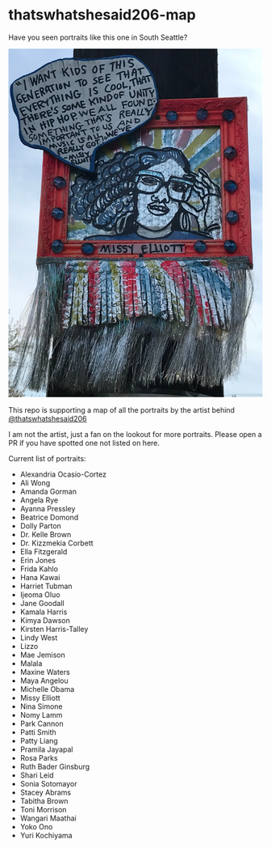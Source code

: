 # thatswhatshesaid206-map

Have you seen portraits like this one in South Seattle?

![](https://github.com/stedy/thatswhatshesaid206-map/blob/main/missyelliott.jpg)


This repo is supporting a map of all the portraits by the artist behind
[@thatswhatshesaid206](https://www.instagram.com/thatswhatshesaid206/?igshid=8ksn37ti7f65)

I am not the artist, just a fan on the lookout for more portraits.
Please open a PR if you have spotted one not listed on here.

Current list of portraits:

- Alexandria Ocasio-Cortez
- Ali Wong
- Amanda Gorman
- Angela Rye
- Ayanna Pressley
- Beatrice Domond
- Dolly Parton
- Dr. Kelle Brown
- Dr. Kizzmekia Corbett
- Ella Fitzgerald
- Erin Jones
- Frida Kahlo
- Hana Kawai
- Harriet Tubman
- Ijeoma Oluo
- Jane Goodall
- Kamala Harris
- Kimya Dawson
- Kirsten Harris-Talley
- Lindy West
- Lizzo
- Mae Jemison
- Malala
- Maxine Waters
- Maya Angelou
- Michelle Obama
- Missy Elliott
- Nina Simone
- Nomy Lamm
- Park Cannon
- Patti Smith
- Patty Liang
- Pramila Jayapal
- Rosa Parks
- Ruth Bader Ginsburg
- Shari Leid
- Sonia Sotomayor
- Stacey Abrams
- Tabitha Brown
- Toni Morrison
- Wangari Maathai
- Yoko Ono
- Yuri Kochiyama
